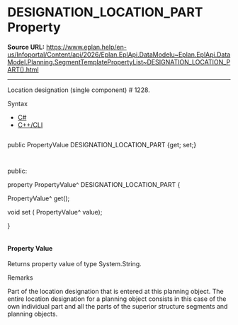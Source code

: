 # DESIGNATION_LOCATION_PART Property

**Source URL:** https://www.eplan.help/en-us/Infoportal/Content/api/2026/Eplan.EplApi.DataModelu~Eplan.EplApi.DataModel.Planning.SegmentTemplatePropertyList~DESIGNATION_LOCATION_PART().html

---

Location designation (single component) # 1228.

Syntax

- [C#](#i-syntax-CS)
- [C++/CLI](#i-syntax-CPP2005)

```
```
public PropertyValue DESIGNATION_LOCATION_PART {get; set;}
```
```

```
```
public:

property PropertyValue^ DESIGNATION_LOCATION_PART {

   PropertyValue^ get();

   void set (    PropertyValue^ value);

}
```
```

#### Property Value

Returns property value of type System.String.

Remarks

Part of the location designation that is entered at this planning object. The entire location designation for a planning object consists in this case of the own individual part and all the parts of the superior structure segments and planning objects.

